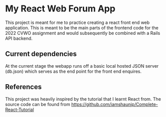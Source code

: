 # My React Web Forum App
This project is meant for me to practice creating a react front end web application. This is meant to be the main parts of the frontend code for the 2022 CVWO assignment and would subsequently be combined with a Rails API backend.

## Current dependencies
At the current stage the webapp runs off a basic local hosted JSON server (db.json) which serves as the end point for the front end enquires.


## References
This project was heavily inspired by the tutorial that I learnt React from. The source code can be found from https://github.com/iamshaunjp/Complete-React-Tutorial

